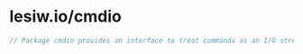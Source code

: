 # lesiw.io/cmdio

``` go
// Package cmdio provides an interface to treat commands as an I/O stream.
```
